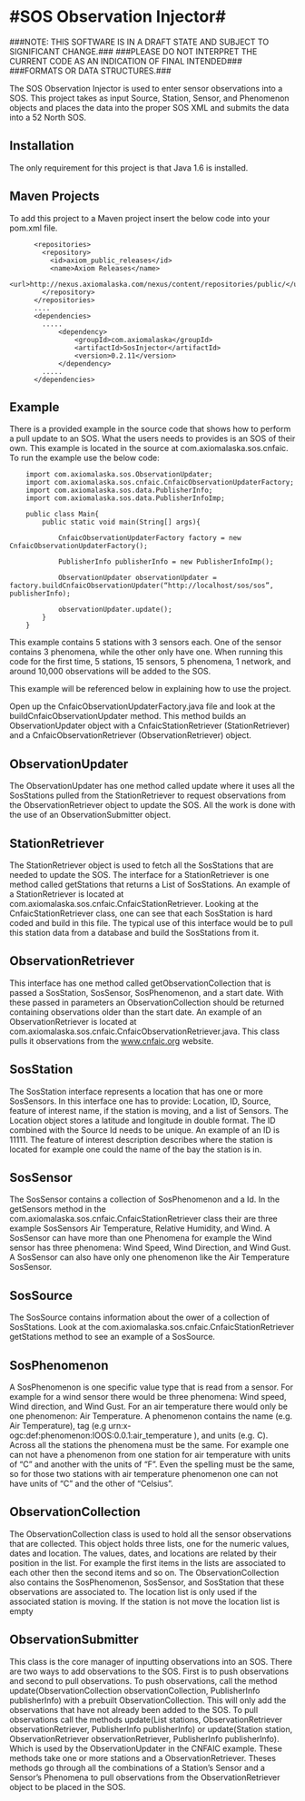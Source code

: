 #SOS Observation Injector#
===========

###NOTE: THIS SOFTWARE IS IN A DRAFT STATE AND SUBJECT TO SIGNIFICANT CHANGE.###
###PLEASE DO NOT INTERPRET THE CURRENT CODE AS AN INDICATION OF FINAL INTENDED###
###FORMATS OR DATA STRUCTURES.###

The SOS Observation Injector is used to enter sensor observations into a SOS. This project takes as input Source, Station, Sensor, and Phenomenon objects and places the data into the proper SOS XML and submits the data into a 52 North SOS. 

Installation
------------
The only requirement for this project is that Java 1.6 is installed. 

Maven Projects
--------------
To add this project to a Maven project insert the below code into your pom.xml file. 

		  <repositories>
		    <repository>
		      <id>axiom_public_releases</id>
		      <name>Axiom Releases</name>
		      <url>http://nexus.axiomalaska.com/nexus/content/repositories/public/</url>
		    </repository>
		  </repositories>
		  ....
		  <dependencies>
			.....
				<dependency>
					<groupId>com.axiomalaska</groupId>
					<artifactId>SosInjector</artifactId>
					<version>0.2.11</version>
				</dependency>
			.....
		  </dependencies>

Example
-------
There is a provided example in the source code that shows how to perform a pull update to an SOS. What the users needs to provides is an SOS of their own. This example is located in the source at com.axiomalaska.sos.cnfaic. To run the example use the below code:

		import com.axiomalaska.sos.ObservationUpdater;
		import com.axiomalaska.sos.cnfaic.CnfaicObservationUpdaterFactory;
		import com.axiomalaska.sos.data.PublisherInfo;
		import com.axiomalaska.sos.data.PublisherInfoImp;

		public class Main{
			public static void main(String[] args){

				CnfaicObservationUpdaterFactory factory = new CnfaicObservationUpdaterFactory();

				PublisherInfo publisherInfo = new PublisherInfoImp();

				ObservationUpdater observationUpdater = factory.buildCnfaicObservationUpdater(“http://localhost/sos/sos”, publisherInfo);

				observationUpdater.update();
			}
		}

This example contains 5 stations with 3 sensors each. One of the sensor contains 
3 phenomena, while the other only have one. When running this code for the first 
time, 5 stations, 15 sensors, 5 phenomena, 1 network, and around 10,000 observations 
will be added to the SOS.

This example will be referenced below in explaining how to use the project. 

Open up the CnfaicObservationUpdaterFactory.java file and look at the buildCnfaicObservationUpdater method. This method builds an ObservationUpdater object with a CnfaicStationRetriever (StationRetriever)  and a CnfaicObservationRetriever (ObservationRetriever) object. 

ObservationUpdater
------------------
The ObservationUpdater has one method called update where it uses all the SosStations pulled from the StationRetriever to request observations from the ObservationRetriever object to update the SOS. All the work is done with the use of an ObservationSubmitter object. 

StationRetriever
----------------
The StationRetriever object is used to fetch all the SosStations that are needed to update the SOS. The interface for a StationRetriever is one method called getStations that returns a List of SosStations. An example of a StationRetriever is located at com.axiomalaska.sos.cnfaic.CnfaicStationRetriever. Looking at the CnfaicStationRetriever class, one can see that each SosStation is hard coded and build in this file. The typical use of this interface would be to pull this station data from a database and build the SosStations from it. 

ObservationRetriever
--------------------
This interface has one method called getObservationCollection that is passed a SosStation, 
SosSensor, SosPhenomenon, and a start date. With these passed in parameters an 
ObservationCollection should be returned containing observations older than 
the start date. An example of an ObservationRetriever is located at com.axiomalaska.sos.cnfaic.CnfaicObservationRetriever.java. This class pulls it observations from the www.cnfaic.org website. 

SosStation
----------
The SosStation interface represents a location that has one or more SosSensors. In this 
interface one has to provide: Location, ID, Source, feature of interest 
name, if the station is moving, and a list of Sensors. The Location object stores a latitude and 
longitude in double format. The ID combined with the Source Id needs 
to be unique. An example of an ID is 11111. The feature of interest description 
describes where the station is located for example one could the name of the bay the station is in.

SosSensor
---------
The SosSensor contains a collection of SosPhenomenon and a Id. In the getSensors method in the com.axiomalaska.sos.cnfaic.CnfaicStationRetriever class their are three example SosSensors Air Temperature, Relative Humidity, and Wind. A SosSensor can have more than one Phenomena for example the  Wind sensor has three phenomena: Wind Speed, Wind Direction, and Wind Gust. A SosSensor can also have only one phenomenon like the Air Temperature SosSensor.

SosSource
---------
The SosSource contains information about the ower of a collection of SosStations. Look at the com.axiomalaska.sos.cnfaic.CnfaicStationRetriever getStations method to see an example of a SosSource. 

SosPhenomenon
-------------
A SosPhenomenon is one specific value type that is read from a sensor. For example 
for a wind sensor there would be three phenomena: Wind speed, Wind direction, 
and Wind Gust. For an air temperature there would only be one phenomenon: 
Air Temperature. A phenomenon contains the name (e.g. Air Temperature), 
tag (e.g urn:x-ogc:def:phenomenon:IOOS:0.0.1:air_temperature ), and units 
(e.g. C). Across all the stations the phenomena must be the same. For example 
one can not have a phenomenon from one station for air temperature with units 
of “C” and another with the units of “F”. Even the spelling must be the same, 
so for those two stations with air temperature phenomenon one can not have 
units of “C” and the other of “Celsius”. 

ObservationCollection
---------------------
The ObservationCollection class is used to hold all the sensor observations 
that are collected. This object holds three lists, one for the numeric values, 
dates and location. The values, dates, and locations are related by 
their position in the list. For example the first items in the lists are 
associated to each other then the second items and so on. The ObservationCollection 
also contains the SosPhenomenon, SosSensor, and SosStation that these 
observations are associated to. The location list is only used if the 
associated station is moving. If the station is not move the location list is empty 

ObservationSubmitter
--------------------
This class is the core manager of inputting observations into an SOS. There are two ways to add observations to the SOS. First is to push observations and second to pull observations. To push observations, call the method update(ObservationCollection observationCollection, PublisherInfo publisherInfo) with a prebuilt ObservationCollection. This will only add the observations that have not 
already been added to the SOS. To pull observations call the methods update(List<Station> stations, ObservationRetriever observationRetriever, PublisherInfo publisherInfo)
or update(Station station, ObservationRetriever observationRetriever, PublisherInfo publisherInfo). Which is used by the ObservationUpdater in the CNFAIC example. These methods take one or more stations and a ObservationRetriever. Theses methods go through all the combinations of a Station’s Sensor and a 
Sensor’s Phenomena to pull observations from the ObservationRetriever object 
to be placed in the SOS.
